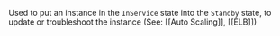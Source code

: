 Used to put an instance in the `InService` state into the `Standby` state, to update or troubleshoot the instance (See: [[Auto Scaling]], [[ELB]])